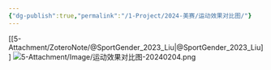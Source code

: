 ```yaml
---
{"dg-publish":true,"permalink":"/1-Project/2024-美赛/运动效果对比图/"}
---
```



[[5-Attachment/ZoteroNote/@SportGender_2023_Liu\|@SportGender_2023_Liu]]
![5-Attachment/Image/运动效果对比图-20240204.png](/img/user/5-Attachment/Image/%E8%BF%90%E5%8A%A8%E6%95%88%E6%9E%9C%E5%AF%B9%E6%AF%94%E5%9B%BE-20240204.png)